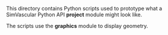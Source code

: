 
This directory contains Python scripts used to prototype what a SimVascular Python API **project** module might look like.

The scripts use the **graphics** module to display geometry.

